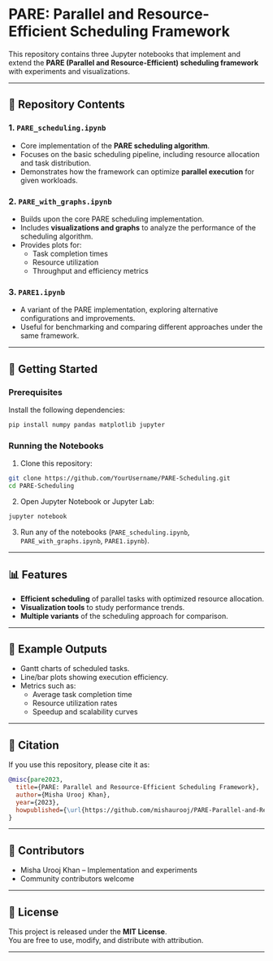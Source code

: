 # PARE: Parallel and Resource-Efficient Scheduling Framework

This repository contains three Jupyter notebooks that implement and extend the **PARE (Parallel and Resource-Efficient) scheduling framework** with experiments and visualizations.

---

## 📂 Repository Contents

### 1. `PARE_scheduling.ipynb`
- Core implementation of the **PARE scheduling algorithm**.  
- Focuses on the basic scheduling pipeline, including resource allocation and task distribution.  
- Demonstrates how the framework can optimize **parallel execution** for given workloads.

### 2. `PARE_with_graphs.ipynb`
- Builds upon the core PARE scheduling implementation.  
- Includes **visualizations and graphs** to analyze the performance of the scheduling algorithm.  
- Provides plots for:
  - Task completion times  
  - Resource utilization  
  - Throughput and efficiency metrics  

### 3. `PARE1.ipynb`
- A variant of the PARE implementation, exploring alternative configurations and improvements.  
- Useful for benchmarking and comparing different approaches under the same framework.

---

## 🚀 Getting Started

### Prerequisites
Install the following dependencies:
```bash
pip install numpy pandas matplotlib jupyter
```

### Running the Notebooks
1. Clone this repository:
```bash
git clone https://github.com/YourUsername/PARE-Scheduling.git
cd PARE-Scheduling
```

2. Open Jupyter Notebook or Jupyter Lab:
```bash
jupyter notebook
```

3. Run any of the notebooks (`PARE_scheduling.ipynb`, `PARE_with_graphs.ipynb`, `PARE1.ipynb`).

---

## 📊 Features
- **Efficient scheduling** of parallel tasks with optimized resource allocation.  
- **Visualization tools** to study performance trends.  
- **Multiple variants** of the scheduling approach for comparison.  

---

## 📌 Example Outputs
- Gantt charts of scheduled tasks.  
- Line/bar plots showing execution efficiency.  
- Metrics such as:
  - Average task completion time  
  - Resource utilization rates  
  - Speedup and scalability curves  

---

## 📌 Citation
If you use this repository, please cite it as:

```bibtex
@misc{pare2023,
  title={PARE: Parallel and Resource-Efficient Scheduling Framework},
  author={Misha Urooj Khan},
  year={2023},
  howpublished={\url{https://github.com/mishaurooj/PARE-Parallel-and-Resource-Efficient-Scheduling-Framework/}}
}
```

---

## 👥 Contributors
- Misha Urooj Khan – Implementation and experiments  
- Community contributors welcome  

---

## 📜 License
This project is released under the **MIT License**.  
You are free to use, modify, and distribute with attribution.

---
